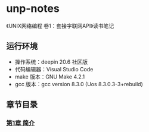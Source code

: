 # unp-notes
《UNIX网络编程 卷1：套接字联网API》读书笔记
## 运行环境
* 操作系统：deepin 20.6 社区版
* 代码编辑器：Visual Studio Code
* make 版本：GNU Make 4.2.1
* gcc 版本：gcc version 8.3.0 (Uos 8.3.0.3-3+rebuild)
## 章节目录
### [第1章 简介](https://github.com/linnanc/unp-notes/blob/main/%E7%AC%AC1%E7%AB%A0%20%E7%AE%80%E4%BB%8B.md)
